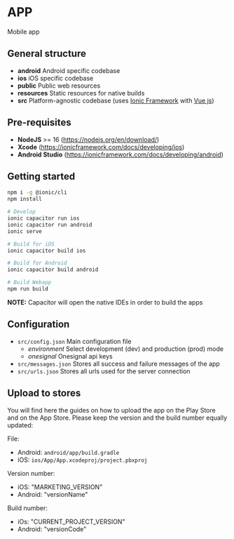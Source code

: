 # APP

Mobile app

## General structure

- **android** Android specific codebase
- **ios** iOS specific codebase
- **public** Public web resources
- **resources** Static resources for native builds
- **src** Platform-agnostic codebase (uses [Ionic Framework](https://ionicframework.com/docs/vue/overview) with [Vue js](https://v3.vuejs.org/guide/introduction.html))

## Pre-requisites

- **NodeJS** >= 16 (<https://nodejs.org/en/download/>)
- **Xcode** (<https://ionicframework.com/docs/developing/ios>)
- **Android Studio** (<https://ionicframework.com/docs/developing/android>)

## Getting started

```bash
npm i -g @ionic/cli
npm install

# Develop
ionic capacitor run ios
ionic capacitor run android
ionic serve

# Build for iOS
ionic capacitor build ios

# Build for Android
ionic capacitor build android

# Build Webapp
npm run build
```

**NOTE:** Capacitor will open the native IDEs in order to build the apps

## Configuration

- `src/config.json` Main configuration file
  - _environment_ Select development (dev) and production (prod) mode
  - _onesignal_ Onesignal api keys
- `src/messages.json` Stores all success and failure messages of the app
- `src/urls.json` Stores all urls used for the server connection

## Upload to stores

You will find here the guides on how to upload the app on the Play Store and on the App Store.
Please keep the version and the build number equally updated:

File:

- Android: `android/app/build.gradle`
- iOS: `ios/App/App.xcodeproj/project.pbxproj`

Version number:

- iOS: "MARKETING_VERSION"
- Android: "versionName"

Build number:

- iOs: "CURRENT_PROJECT_VERSION"
- Android: "versionCode"

